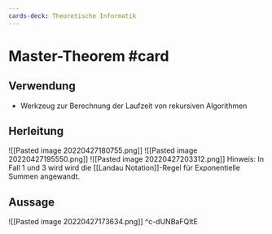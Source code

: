 ```yaml
---
cards-deck: Theoretische Informatik
---
```


# Master-Theorem #card 
## Verwendung
- Werkzeug zur Berechnung der Laufzeit von rekursiven Algorithmen
## Herleitung
![[Pasted image 20220427180755.png]]
![[Pasted image 20220427195550.png]]
![[Pasted image 20220427203312.png]]
Hinweis: In Fall $1$ und $3$ wird wird die [[Landau Notation]]-Regel für Exponentielle Summen angewandt.
## Aussage
![[Pasted image 20220427173634.png]]
^c-dUNBaFQItE
